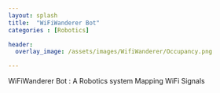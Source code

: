 ```yaml
---
layout: splash
title:  "WiFiWanderer Bot"
categories : [Robotics]

header: 
  overlay_image: /assets/images/WifiWanderer/Occupancy.png

---
```


WiFiWanderer Bot : A Robotics system Mapping WiFi Signals